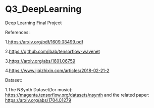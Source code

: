# Q3_DeepLearning
Deep Learning Final Project

References: 

1.https://arxiv.org/pdf/1609.03499.pdf

2.https://github.com/ibab/tensorflow-wavenet

3.https://arxiv.org/abs/1601.06759

4.https://www.jiqizhixin.com/articles/2018-02-21-2

Dataset:

1.The NSynth Dataset(for music): https://magenta.tensorflow.org/datasets/nsynth and the related paper: https://arxiv.org/abs/1704.01279

